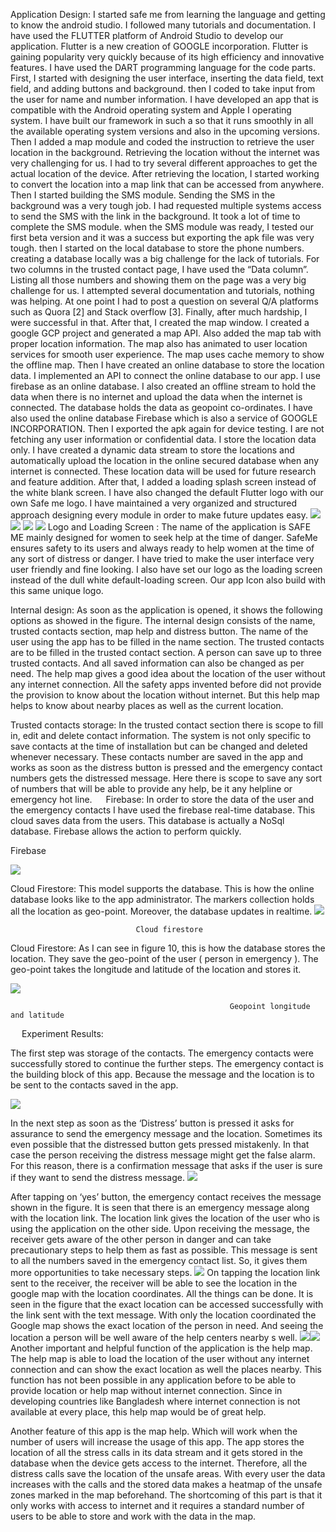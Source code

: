 Application Design: 
I started safe me from learning the language and getting to know the android studio. I followed many tutorials and documentation. I have used the FLUTTER platform of Android Studio to develop our application. Flutter is a new creation of GOOGLE incorporation. Flutter is gaining popularity very quickly because of its high efficiency and innovative features. I have used the DART programming language for the code parts. First, I started with designing the user interface, inserting the data field, text field, and adding buttons and background. then I coded to take input from the user for name and number information. I have developed an app that is compatible with the Android operating system and Apple I operating system. I have built our framework in such a so that it runs smoothly in all the available operating system versions and also in the upcoming versions. Then I added a map module and coded the instruction to retrieve the user location in the background. Retrieving the location without the internet was very challenging for us. I had to try several different approaches to get the actual location of the device. After retrieving the location, I started working to convert the location into a map link that can be accessed from anywhere. Then I started building the SMS module. Sending the SMS in the background was a very tough job. I had requested multiple systems access to send the SMS with the link in the background. It took a lot of time to complete the SMS module. when the SMS module was ready, I tested our first beta version and it was a success but exporting the apk file was very tough. then I started on the local database to store the phone numbers. creating a database locally was a big challenge for the lack of tutorials. For two columns in the trusted contact page, I have used the “Data column”. Listing all those numbers and showing them on the page was a very big challenge for us. I attempted several documentation and tutorials, nothing was helping. At one point I had to post a question on several Q/A platforms such as Quora [2] and Stack overflow [3]. Finally, after much hardship, I were successful in that. After that, I created the map window. I created a google GCP project and generated a map API. Also added the map tab with proper location information. The map also has animated to user location services for smooth user experience. The map uses cache memory to show the offline map. Then I have created an online database to store the location data. I implemented an API to connect the online database to our app. I use firebase as an online database. I also created an offline stream to hold the data when there is no internet and upload the data when the internet is connected. The database holds the data as geopoint co-ordinates. I have also used the online database Firebase which is also a service of GOOGLE INCORPORATION. Then I exported the apk again for device testing. I are not fetching any user information or confidential data. I store the location data only. I have created a dynamic data stream to store the locations and automatically upload the location in the online secured database when any internet is connected. These location data will be used for future research and feature addition. After that, I added a loading splash screen instead of the white blank screen. I have also changed the default Flutter logo with our own Safe me logo.
I have maintained a very organized and structured approach designing every module in order to make future updates easy.
![](images/img.png)       ![](images/img0.png)  ![](images/img3.png) ![](images/img4.png)
Logo and Loading Screen : 
The name of the application is SAFE ME mainly designed for women to seek help at the time of danger. SafeMe ensures safety to its users and always ready to help women at the time of any sort of distress or danger. I have tried to make the user interface very user friendly and fine looking. I also have set our logo as the loading screen instead of the dull white default-loading screen. Our app Icon also build with this same unique logo. 



Internal design: 
As soon as the application is opened, it shows the following options as showed in the figure.  The internal design consists of the name, trusted contacts section, map help and distress button. The name of the user using the app has to be filled in the name section. The trusted contacts are to be filled in the trusted contact section. A person can save up to three trusted contacts. And all saved information can also be changed as per need. The help map gives a good idea about the location of the user without any internet connection. All the safety apps invented before did not provide the provision to know about the location without internet. But this help map helps to know about nearby places as well as the current location.

Trusted contacts storage: 
In the trusted contact section there is scope to fill in, edit and delete contact information. The system is not only specific to save contacts at the time of installation but can be changed and deleted whenever necessary. These contacts number are saved in the app and works as soon as the distress button is pressed and the emergency contact numbers gets the distressed message. Here there is scope to save any sort of numbers that will be able to provide any help, be it any helpline or emergency hot line.  
Firebase: 
In order to store the data of the user and the emergency contacts I have used the firebase 	real-time database. This cloud saves data from the 	users. This database is actually a NoSql database. 	Firebase allows the action to perform quickly. 


Firebase

![](images/img10.png)
									


 

Cloud Firestore: 
This model 		supports the database. This is 	how the online database looks like to the app administrator. The markers 	collection holds all the location as geo-point. Moreover, the database  updates in realtime. 
![](images/img11.png)

								Cloud firestore


Cloud Firestore: 
As I can see in figure 10, this is how the database stores the location. They save the geo-point of the user ( person in emergency ). The geo-point takes the longitude and latitude of the location and stores it.		
			
![](images/img12.png)

				                                     Geopoint longitude and latitude








 
 Experiment Results:

The first step was storage of the contacts. The emergency contacts were successfully stored to continue the further steps. The emergency contact is the building block of this app. Because the message and the location is to be sent to the contacts saved in the app.


![](images/img1.png)







In the next step as soon as the ‘Distress’ button is pressed it asks for assurance to send the emergency message and the location. Sometimes its even possible that the distressed button gets pressed mistakenly. In that case the person receiving the distress message might get the false alarm. For this reason, there is a confirmation message that asks if the user is sure if they want to send the distress message.
![](images/img5.png)



After tapping on ‘yes’ button, the emergency contact receives the message shown in the figure. It is seen that there is an emergency message along with the location link. The location link gives the location of the user who is using the application on the other side. Upon receiving the message, the receiver gets aware of the other person in danger and can take precautionary steps to help them as fast as possible. This message is sent to all the numbers saved in the emergency contact list. So, it gives them more opportunities to take necessary steps.
![](images/img6.jpg)
On tapping the location link sent to the receiver, the receiver will be able to see the location in the google map with the location coordinates. All the things can be done. It is seen in the figure that the exact location can be accessed successfully with the link sent with the text message. With only the location coordinated the Google map shows the exact location of the person in need. And seeing the location a person will be well aware of the help centers nearby s well.
![](images/img7.jpg)![](images/img8.jpg)
Another important and helpful function of the application is the help map. The help map is able to load the location of the user without any internet connection and can show the exact location as well the places nearby. This function has not been possible in any application before to be able to provide location or help map without internet connection. Since in developing countries like Bangladesh where internet connection is not available at every place, this help map would be of great help.                                                                                

Another feature of this app is the map help. Which will work when the number of users will increase the usage of this app. The app stores the location of all the stress calls in its data stream and it gets stored in the database when the device gets access to the internet. Therefore, all the distress calls save the location of the unsafe areas. With every user the data increases with the calls and the stored data makes a heatmap of the unsafe zones marked in the map beforehand. The shortcoming of this part is that it only works with access to internet and it requires a standard number of users to be able to store and work with the data in the map.

